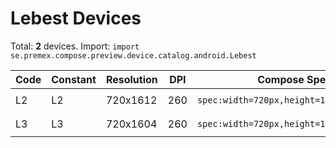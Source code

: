 # Lebest Devices

Total: **2** devices. Import: `import se.premex.compose.preview.device.catalog.android.Lebest`

| Code | Constant | Resolution | DPI | Compose Spec | Preview Usage |
|------|----------|------------|-----|-------------|---------------|
| L2 | L2 | 720x1612 | 260 | `spec:width=720px,height=1612px,dpi=260` | `@Preview(device = Lebest.L2)` |
| L3 | L3 | 720x1604 | 260 | `spec:width=720px,height=1604px,dpi=260` | `@Preview(device = Lebest.L3)` |

<!-- Generated automatically. Do not edit manually. -->
